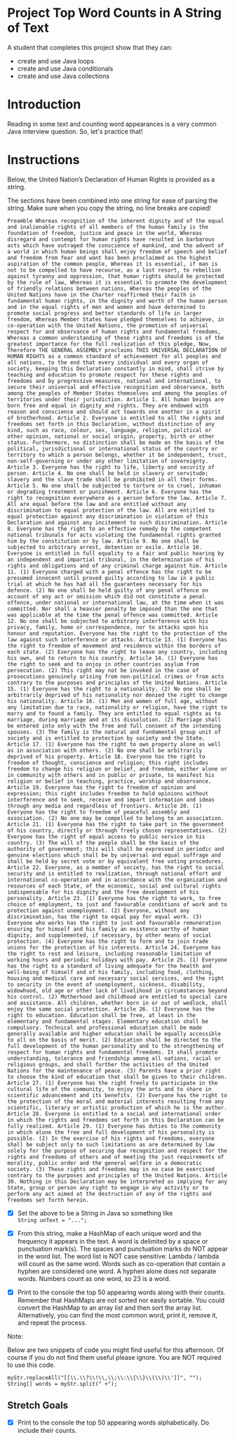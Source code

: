 # Project Top Word Counts in A String of Text

A student that completes this project show that they can:

- create and use Java loops
- create and use Java conditionals
- create and use Java collections

# Introduction

Reading in some text and counting word appearances is a very common Java
interview question. So, let's practice that!

# Instructions

Below, the United Nation’s Declaration of Human Rights is provided as a string.

The sections have been combined into one string for ease of parsing the string.
Make sure when you copy the string, no line breaks are copied!

`Preamble Whereas recognition of the inherent dignity and of the equal and inalienable rights of all members of the human family is the foundation of freedom, justice and peace in the world, Whereas disregard and contempt for human rights have resulted in barbarous acts which have outraged the conscience of mankind, and the advent of a world in which human beings shall enjoy freedom of speech and belief and freedom from fear and want has been proclaimed as the highest aspiration of the common people, Whereas it is essential, if man is not to be compelled to have recourse, as a last resort, to rebellion against tyranny and oppression, that human rights should be protected by the rule of law, Whereas it is essential to promote the development of friendly relations between nations, Whereas the peoples of the United Nations have in the Charter reaffirmed their faith in fundamental human rights, in the dignity and worth of the human person and in the equal rights of men and women and have determined to promote social progress and better standards of life in larger freedom, Whereas Member States have pledged themselves to achieve, in co-operation with the United Nations, the promotion of universal respect for and observance of human rights and fundamental freedoms, Whereas a common understanding of these rights and freedoms is of the greatest importance for the full realization of this pledge, Now, Therefore THE GENERAL ASSEMBLY proclaims THIS UNIVERSAL DECLARATION OF HUMAN RIGHTS as a common standard of achievement for all peoples and all nations, to the end that every individual and every organ of society, keeping this Declaration constantly in mind, shall strive by teaching and education to promote respect for these rights and freedoms and by progressive measures, national and international, to secure their universal and effective recognition and observance, both among the peoples of Member States themselves and among the peoples of territories under their jurisdiction. Article 1. All human beings are born free and equal in dignity and rights. They are endowed with reason and conscience and should act towards one another in a spirit of brotherhood. Article 2. Everyone is entitled to all the rights and freedoms set forth in this Declaration, without distinction of any kind, such as race, colour, sex, language, religion, political or other opinion, national or social origin, property, birth or other status. Furthermore, no distinction shall be made on the basis of the political, jurisdictional or international status of the country or territory to which a person belongs, whether it be independent, trust, non-self-governing or under any other limitation of sovereignty. Article 3. Everyone has the right to life, liberty and security of person. Article 4. No one shall be held in slavery or servitude; slavery and the slave trade shall be prohibited in all their forms. Article 5. No one shall be subjected to torture or to cruel, inhuman or degrading treatment or punishment. Article 6. Everyone has the right to recognition everywhere as a person before the law. Article 7. All are equal before the law and are entitled without any discrimination to equal protection of the law. All are entitled to equal protection against any discrimination in violation of this Declaration and against any incitement to such discrimination. Article 8. Everyone has the right to an effective remedy by the competent national tribunals for acts violating the fundamental rights granted him by the constitution or by law. Article 9. No one shall be subjected to arbitrary arrest, detention or exile. Article 10. Everyone is entitled in full equality to a fair and public hearing by an independent and impartial tribunal, in the determination of his rights and obligations and of any criminal charge against him. Article 11. (1) Everyone charged with a penal offence has the right to be presumed innocent until proved guilty according to law in a public trial at which he has had all the guarantees necessary for his defence. (2) No one shall be held guilty of any penal offence on account of any act or omission which did not constitute a penal offence, under national or international law, at the time when it was committed. Nor shall a heavier penalty be imposed than the one that was applicable at the time the penal offence was committed. Article 12. No one shall be subjected to arbitrary interference with his privacy, family, home or correspondence, nor to attacks upon his honour and reputation. Everyone has the right to the protection of the law against such interference or attacks. Article 13. (1) Everyone has the right to freedom of movement and residence within the borders of each state. (2) Everyone has the right to leave any country, including his own, and to return to his country. Article 14. (1) Everyone has the right to seek and to enjoy in other countries asylum from persecution. (2) This right may not be invoked in the case of prosecutions genuinely arising from non-political crimes or from acts contrary to the purposes and principles of the United Nations. Article 15. (1) Everyone has the right to a nationality. (2) No one shall be arbitrarily deprived of his nationality nor denied the right to change his nationality. Article 16. (1) Men and women of full age, without any limitation due to race, nationality or religion, have the right to marry and to found a family. They are entitled to equal rights as to marriage, during marriage and at its dissolution. (2) Marriage shall be entered into only with the free and full consent of the intending spouses. (3) The family is the natural and fundamental group unit of society and is entitled to protection by society and the State. Article 17. (1) Everyone has the right to own property alone as well as in association with others. (2) No one shall be arbitrarily deprived of his property. Article 18. Everyone has the right to freedom of thought, conscience and religion; this right includes freedom to change his religion or belief, and freedom, either alone or in community with others and in public or private, to manifest his religion or belief in teaching, practice, worship and observance. Article 19. Everyone has the right to freedom of opinion and expression; this right includes freedom to hold opinions without interference and to seek, receive and impart information and ideas through any media and regardless of frontiers. Article 20. (1) Everyone has the right to freedom of peaceful assembly and association. (2) No one may be compelled to belong to an association. Article 21. (1) Everyone has the right to take part in the government of his country, directly or through freely chosen representatives. (2) Everyone has the right of equal access to public service in his country. (3) The will of the people shall be the basis of the authority of government; this will shall be expressed in periodic and genuine elections which shall be by universal and equal suffrage and shall be held by secret vote or by equivalent free voting procedures. Article 22. Everyone, as a member of society, has the right to social security and is entitled to realization, through national effort and international co-operation and in accordance with the organization and resources of each State, of the economic, social and cultural rights indispensable for his dignity and the free development of his personality. Article 23. (1) Everyone has the right to work, to free choice of employment, to just and favourable conditions of work and to protection against unemployment. (2) Everyone, without any discrimination, has the right to equal pay for equal work. (3) Everyone who works has the right to just and favourable remuneration ensuring for himself and his family an existence worthy of human dignity, and supplemented, if necessary, by other means of social protection. (4) Everyone has the right to form and to join trade unions for the protection of his interests. Article 24. Everyone has the right to rest and leisure, including reasonable limitation of working hours and periodic holidays with pay. Article 25. (1) Everyone has the right to a standard of living adequate for the health and well-being of himself and of his family, including food, clothing, housing and medical care and necessary social services, and the right to security in the event of unemployment, sickness, disability, widowhood, old age or other lack of livelihood in circumstances beyond his control. (2) Motherhood and childhood are entitled to special care and assistance. All children, whether born in or out of wedlock, shall enjoy the same social protection. Article 26. (1) Everyone has the right to education. Education shall be free, at least in the elementary and fundamental stages. Elementary education shall be compulsory. Technical and professional education shall be made generally available and higher education shall be equally accessible to all on the basis of merit. (2) Education shall be directed to the full development of the human personality and to the strengthening of respect for human rights and fundamental freedoms. It shall promote understanding, tolerance and friendship among all nations, racial or religious groups, and shall further the activities of the United Nations for the maintenance of peace. (3) Parents have a prior right to choose the kind of education that shall be given to their children. Article 27. (1) Everyone has the right freely to participate in the cultural life of the community, to enjoy the arts and to share in scientific advancement and its benefits. (2) Everyone has the right to the protection of the moral and material interests resulting from any scientific, literary or artistic production of which he is the author. Article 28. Everyone is entitled to a social and international order in which the rights and freedoms set forth in this Declaration can be fully realized. Article 29. (1) Everyone has duties to the community in which alone the free and full development of his personality is possible. (2) In the exercise of his rights and freedoms, everyone shall be subject only to such limitations as are determined by law solely for the purpose of securing due recognition and respect for the rights and freedoms of others and of meeting the just requirements of morality, public order and the general welfare in a democratic society. (3) These rights and freedoms may in no case be exercised contrary to the purposes and principles of the United Nations. Article 30. Nothing in this Declaration may be interpreted as implying for any State, group or person any right to engage in any activity or to perform any act aimed at the destruction of any of the rights and freedoms set forth herein.`

- [x] Set the above to be a String in Java so something like  
      `String unText = "...";`

- [x] From this string, make a HashMap of each unique word and the frequency
      it appears in the text. A word is delimited by a space or punctuation mark(s).
      The spaces and punctuation marks do NOT appear in the word list.
      The word list is NOT case sensitive: Lambda / lambda will count as the same word. Words such as co-operation that contain a hyphen are considered one word. A hyphen alone does not separate words. Numbers count as one word, so 23 is a word.

- [x] Print to the console the top 50 appearing words along with their counts.
      Remember that HashMaps are not sorted nor easily sortable. You could convert
      the HashMap to an array list and then sort the array list. Alternatively,
      you can find the most common word, print it, remove it,
      and repeat the process.

Note:

Below are two snippets of code you might find useful for this afternoon. Of course if you do not find them useful please ignore. You are NOT required to use this code.

`myStr.replaceAll("[[\\.\\?\\!\\,\\;\\:\\{\\}\\(\\)\\']]", "");`  
`String[] words = myStr.split(" +");`

## Stretch Goals

- [x] Print to the console the top 50 appearing words alphabetically. Do include their counts.
